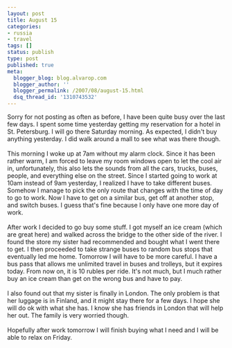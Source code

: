 ```yaml
---
layout: post
title: August 15
categories:
- russia
- travel
tags: []
status: publish
type: post
published: true
meta:
  blogger_blog: blog.alvarop.com
  blogger_author: ''
  blogger_permalink: /2007/08/august-15.html
  dsq_thread_id: '1310743532'
---
```

Sorry for not posting as often as before, I have been quite busy over the last few days. I spent some time yesterday getting my reservation for a hotel in St. Petersburg. I will go there Saturday morning. As expected, I didn't buy anything yesterday. I did walk around a mall to see what was there though.<br /><br />This morning I woke up at 7am without my alarm clock. Since it has been rather warm, I am forced to leave my room windows open to let the cool air in, unfortunately, this also lets the sounds from all the cars, trucks, buses, people, and everything else on the street. Since I started going to work at 10am instead of 9am yesterday, I realized I have to take different buses. Somehow I manage to pick the only route that changes with the time of day to go to work. Now I have to get on a similar bus, get off at another stop, and switch buses. I guess that's fine because I only have one more day of work.<br /><br />After work I decided to go buy some stuff. I got myself an ice cream (which are great here) and walked across the bridge to the other side of the river. I found the store my sister had recommended and bought what I went there to get. I then proceeded to take strange buses to random bus stops that eventually led me home. Tomorrow I will have to be more careful. I have a bus pass that allows me unlimited travel in buses and trolleys, but it expires today. From now on, it is 10 rubles per ride. It's not much, but I much rather buy an ice cream than get on the wrong bus and have to pay.<br /><br />I also found out that my sister is finally in London. The only problem is that her luggage is in Finland, and it might stay there for a few days. I hope she will do ok with what she has. I know she has friends in London that will help her out. The family is very worried though.<br /><br />Hopefully after work tomorrow I will finish buying what I need and I will be able to relax on Friday.
